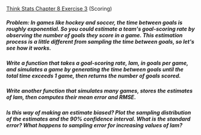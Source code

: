 [Think Stats Chapter 8 Exercise 3](http://greenteapress.com/thinkstats2/html/thinkstats2009.html#toc77) (Scoring)

##### Problem: In games like hockey and soccer, the time between goals is roughly exponential.  So you could estimate a team's goal-scoring rate by observing the number of goals they score in a game.  This estimation process is a little different from sampling the time between goals, so let's see how it works.
##### Write a function that takes a goal-scoring rate, lam, in goals per game, and simulates a game by generating the time between goals until the total time exceeds 1 game, then returns the number of goals scored.
##### Write another function that simulates many games, stores the estimates of lam, then computes their mean error and RMSE.
##### Is this way of making an estimate biased?  Plot the sampling distribution of the estimates and the 90% confidence interval.  What is the standard error?  What happens to sampling error for increasing values of lam?

